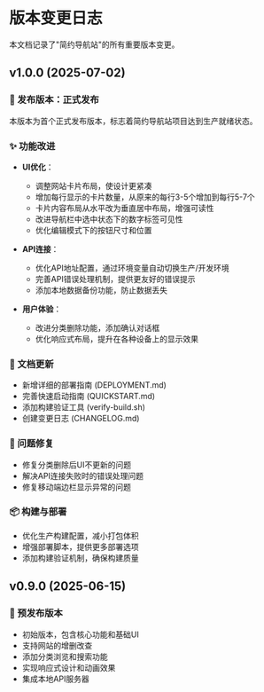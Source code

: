 # 版本变更日志

本文档记录了"简约导航站"的所有重要版本变更。

## v1.0.0 (2025-07-02)

### 🚀 发布版本：正式发布

本版本为首个正式发布版本，标志着简约导航站项目达到生产就绪状态。

### ✨ 功能改进

- **UI优化**：
  - 调整网站卡片布局，使设计更紧凑
  - 增加每行显示的卡片数量，从原来的每行3-5个增加到每行5-7个
  - 卡片内容布局从水平改为垂直居中布局，增强可读性
  - 改进导航栏中选中状态下的数字标签可见性
  - 优化编辑模式下的按钮尺寸和位置

- **API连接**：
  - 优化API地址配置，通过环境变量自动切换生产/开发环境
  - 完善API错误处理机制，提供更友好的错误提示
  - 添加本地数据备份功能，防止数据丢失

- **用户体验**：
  - 改进分类删除功能，添加确认对话框
  - 优化响应式布局，提升在各种设备上的显示效果

### 📄 文档更新

- 新增详细的部署指南 (DEPLOYMENT.md)
- 完善快速启动指南 (QUICKSTART.md)
- 添加构建验证工具 (verify-build.sh)
- 创建变更日志 (CHANGELOG.md)

### 🐞 问题修复

- 修复分类删除后UI不更新的问题
- 解决API连接失败时的错误处理问题
- 修复移动端边栏显示异常的问题

### 📦 构建与部署

- 优化生产构建配置，减小打包体积
- 增强部署脚本，提供更多部署选项
- 添加构建验证机制，确保构建质量

## v0.9.0 (2025-06-15)

### 🚀 预发布版本

- 初始版本，包含核心功能和基础UI
- 支持网站的增删改查
- 添加分类浏览和搜索功能
- 实现响应式设计和动画效果
- 集成本地API服务器
